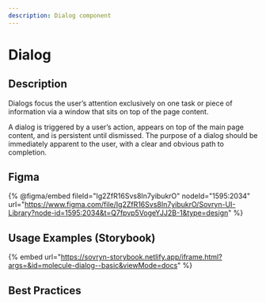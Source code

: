 ```yaml
---
description: Dialog component
---
```


# Dialog

## Description

Dialogs focus the user’s attention exclusively on one task or piece of information via a window that sits on top of the page content.

A dialog is triggered by a user’s action, appears on top of the main page content, and is persistent until dismissed. The purpose of a dialog should be immediately apparent to the user, with a clear and obvious path to completion.

## Figma

{% @figma/embed fileId="Ig2ZfR16Svs8In7yibukrO" nodeId="1595:2034" url="https://www.figma.com/file/Ig2ZfR16Svs8In7yibukrO/Sovryn-UI-Library?node-id=1595:2034&t=Q7fpvp5VogeYJJ2B-1&type=design" %}

## Usage Examples (Storybook)

{% embed url="https://sovryn-storybook.netlify.app/iframe.html?args=&id=molecule-dialog--basic&viewMode=docs" %}

## Best Practices
